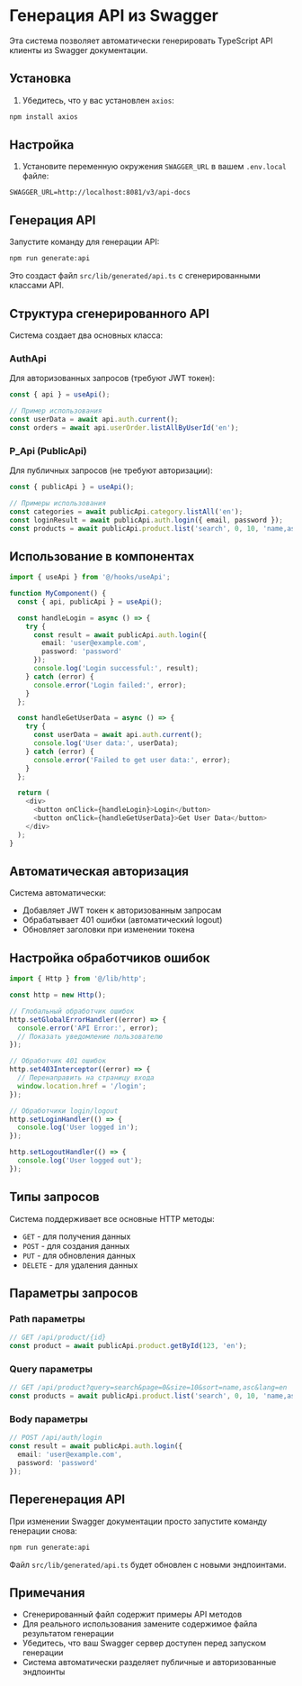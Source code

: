 # Генерация API из Swagger

Эта система позволяет автоматически генерировать TypeScript API клиенты из Swagger документации.

## Установка

1. Убедитесь, что у вас установлен `axios`:
```bash
npm install axios
```

## Настройка

1. Установите переменную окружения `SWAGGER_URL` в вашем `.env.local` файле:
```env
SWAGGER_URL=http://localhost:8081/v3/api-docs
```

## Генерация API

Запустите команду для генерации API:
```bash
npm run generate:api
```

Это создаст файл `src/lib/generated/api.ts` с сгенерированными классами API.

## Структура сгенерированного API

Система создает два основных класса:

### AuthApi
Для авторизованных запросов (требуют JWT токен):
```typescript
const { api } = useApi();

// Пример использования
const userData = await api.auth.current();
const orders = await api.userOrder.listAllByUserId('en');
```

### P_Api (PublicApi)
Для публичных запросов (не требуют авторизации):
```typescript
const { publicApi } = useApi();

// Примеры использования
const categories = await publicApi.category.listAll('en');
const loginResult = await publicApi.auth.login({ email, password });
const products = await publicApi.product.list('search', 0, 10, 'name,asc', 'en');
```

## Использование в компонентах

```typescript
import { useApi } from '@/hooks/useApi';

function MyComponent() {
  const { api, publicApi } = useApi();

  const handleLogin = async () => {
    try {
      const result = await publicApi.auth.login({
        email: 'user@example.com',
        password: 'password'
      });
      console.log('Login successful:', result);
    } catch (error) {
      console.error('Login failed:', error);
    }
  };

  const handleGetUserData = async () => {
    try {
      const userData = await api.auth.current();
      console.log('User data:', userData);
    } catch (error) {
      console.error('Failed to get user data:', error);
    }
  };

  return (
    <div>
      <button onClick={handleLogin}>Login</button>
      <button onClick={handleGetUserData}>Get User Data</button>
    </div>
  );
}
```

## Автоматическая авторизация

Система автоматически:
- Добавляет JWT токен к авторизованным запросам
- Обрабатывает 401 ошибки (автоматический logout)
- Обновляет заголовки при изменении токена

## Настройка обработчиков ошибок

```typescript
import { Http } from '@/lib/http';

const http = new Http();

// Глобальный обработчик ошибок
http.setGlobalErrorHandler((error) => {
  console.error('API Error:', error);
  // Показать уведомление пользователю
});

// Обработчик 401 ошибок
http.set403Interceptor((error) => {
  // Перенаправить на страницу входа
  window.location.href = '/login';
});

// Обработчики login/logout
http.setLoginHandler(() => {
  console.log('User logged in');
});

http.setLogoutHandler(() => {
  console.log('User logged out');
});
```

## Типы запросов

Система поддерживает все основные HTTP методы:
- `GET` - для получения данных
- `POST` - для создания данных
- `PUT` - для обновления данных
- `DELETE` - для удаления данных

## Параметры запросов

### Path параметры
```typescript
// GET /api/product/{id}
const product = await publicApi.product.getById(123, 'en');
```

### Query параметры
```typescript
// GET /api/product?query=search&page=0&size=10&sort=name,asc&lang=en
const products = await publicApi.product.list('search', 0, 10, 'name,asc', 'en');
```

### Body параметры
```typescript
// POST /api/auth/login
const result = await publicApi.auth.login({
  email: 'user@example.com',
  password: 'password'
});
```

## Перегенерация API

При изменении Swagger документации просто запустите команду генерации снова:
```bash
npm run generate:api
```

Файл `src/lib/generated/api.ts` будет обновлен с новыми эндпоинтами.

## Примечания

- Сгенерированный файл содержит примеры API методов
- Для реального использования замените содержимое файла результатом генерации
- Убедитесь, что ваш Swagger сервер доступен перед запуском генерации
- Система автоматически разделяет публичные и авторизованные эндпоинты 